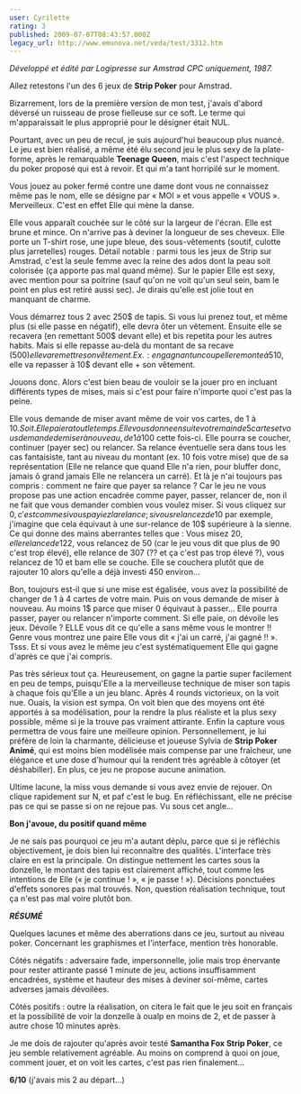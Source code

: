```yaml
---
user: Cyrilette
rating: 3
published: 2009-07-07T08:43:57.000Z
legacy_url: http://www.emunova.net/veda/test/3312.htm
---
```

_Développé et édité par Logipresse sur Amstrad CPC uniquement, 1987\._  

  

Allez retestons l'un des 6 jeux de **Strip Poker** pour Amstrad.  

Bizarrement, lors de la première version de mon test, j'avais d'abord déversé un ruisseau de prose fielleuse sur ce soft. Le terme qui m'apparaissait le plus approprié pour le désigner était NUL.  

Pourtant, avec un peu de recul, je suis aujourd'hui beaucoup plus nuancé. Le jeu est bien réalisé, a même été élu second jeu le plus sexy de la plate-forme, après le remarquable **Teenage Queen**, mais c'est l'aspect technique du poker proposé qui est à revoir. Et qui m'a tant horripilé sur le moment.  

  

Vous jouez au poker fermé contre une dame dont vous ne connaissez même pas le nom, elle se désigne par « MOI » et vous appelle « VOUS ». Merveilleux. C'est en effet Elle qui mène la danse.  

Elle vous apparaît couchée sur le côté sur la largeur de l'écran. Elle est brune et mince. On n'arrive pas à deviner la longueur de ses cheveux. Elle porte un T-shirt rose, une jupe bleue, des sous-vêtements (soutif, culotte plus jarretelles) rouges. Détail notable : parmi tous les jeux de Strip sur Amstrad, c'est la seule femme avec la reine des ados dont la peau soit colorisée (ça apporte pas mal quand même). Sur le papier Elle est sexy, avec mention pour sa poitrine (sauf qu'on ne voit qu'un seul sein, bam le point en plus est retiré aussi sec). Je dirais qu'elle est jolie tout en manquant de charme.  

  

Vous démarrez tous 2 avec 250$ de tapis. Si vous lui prenez tout, et même plus (si elle passe en négatif), elle devra ôter un vêtement. Ensuite elle se recavera (en remettant 500$ devant elle) et bis repetita pour les autres habits. Mais si elle repasse au-delà du montant de sa recave (500$) elle va remettre son vêtement. Ex. : en gagnant un coup elle remonte à 510$, elle va repasser à 10$ devant elle + son vêtement.  

  

Jouons donc. Alors c'est bien beau de vouloir se la jouer pro en incluant différents types de mises, mais si c'est pour faire n'importe quoi c'est pas la peine.  

Elle vous demande de miser avant même de voir vos cartes, de 1 à 10$. Soit. Elle paiera tout le temps. Elle vous donne ensuite votre main de 5 cartes et vous demande de miser à nouveau, de 1 à 100$ cette fois-ci. Elle pourra se coucher, continuer (payer sec) ou relancer. Sa relance éventuelle sera dans tous les cas fantaisiste, tant au niveau du montant (ex. 10 fois votre mise) que de sa représentation (Elle ne relance que quand Elle n'a rien, pour bluffer donc, jamais ô grand jamais Elle ne relancera un carré). Et là je n'ai toujours pas compris : comment ne faire que payer sa relance ? Car le jeu ne vous propose pas une action encadrée comme payer, passer, relancer de, non il ne fait que vous demander combien vous voulez miser. Si vous cliquez sur 0$, c'est comme si vous payiez la relance ; si vous relancez de 10$ par exemple, j'imagine que cela équivaut à une sur-relance de 10$ supérieure à la sienne. Ce qui donne des mains aberrantes telles que : Vous misez 20$, elle relance de 122$, vous relancez de 50 (car le jeu vous dit que plus de 90 c'est trop élevé), elle relance de 307 (?? et ça c'est pas trop élevé ?), vous relancez de 10 et bam elle se couche. Elle se couchera plutôt que de rajouter 10 alors qu'elle a déjà investi 450 environ...  

  

Bon, toujours est-il que si une mise est égalisée, vous avez la possibilité de changer de 1 à 4 cartes de votre main. Puis on vous demande de miser à nouveau. Au moins 1$ parce que miser 0 équivaut à passer... Elle pourra passer, payer ou relancer n'importe comment. Si elle paie, on dévoile les jeux. Dévoile ? ELLE vous dit ce qu'elle a sans même vous le montrer !! Genre vous montrez une paire Elle vous dit « j'ai un carré, j'ai gagné !! ». Tsss. Et si vous avez le même jeu c'est systématiquement Elle qui gagne d'après ce que j'ai compris.  

  

Pas très sérieux tout ça. Heureusement, on gagne la partie super facilement en peu de temps, puisqu'Elle a la merveilleuse technique de miser son tapis à chaque fois qu'Elle a un jeu blanc. Après 4 rounds victorieux, on la voit nue. Ouais, la vision est sympa. On voit bien que des moyens ont été apportés à sa modélisation, pour la rendre la plus réaliste et la plus sexy possible, même si je la trouve pas vraiment attirante. Enfin la capture vous permettra de vous faire une meilleure opinion. Personnellement, je lui préfère de loin la charmante, délicieuse et joueuse Sylvia de **Strip Poker Animé**, qui est moins bien modélisée mais compense par une fraîcheur, une élégance et une dose d'humour qui la rendent très agréable à côtoyer (et déshabiller). En plus, ce jeu ne propose aucune animation.  

  

Ultime lacune, la miss vous demande si vous avez envie de rejouer. On clique rapidement sur N, et paf c'est le bug. En réfléchissant, elle ne précise pas ce qui se passe si on ne rejoue pas. Vu sous cet angle...  

  

**Bon j'avoue, du positif quand même**  

Je ne sais pas pourquoi ce jeu m'a autant déplu, parce que si je réfléchis objectivement, je dois bien lui reconnaître des qualités. L'interface très claire en est la principale. On distingue nettement les cartes sous la donzelle, le montant des tapis est clairement affiché, tout comme les intentions de Elle (« je continue ! », « je passe ! »). Décisions ponctuées d'effets sonores pas mal trouvés. Non, question réalisation technique, tout ça n'est pas mal voire plutôt bon.  

  

_**RÉSUMÉ**_  

Quelques lacunes et même des aberrations dans ce jeu, surtout au niveau poker. Concernant les graphismes et l'interface, mention très honorable.  

Côtés négatifs : adversaire fade, impersonnelle, jolie mais trop énervante pour rester attirante passé 1 minute de jeu, actions insuffisamment encadrées, système et hauteur des mises à deviner soi-même, cartes adverses jamais dévoilées.  

Côtés positifs : outre la réalisation, on citera le fait que le jeu soit en français et la possibilité de voir la donzelle à oualp en moins de 2, et de passer à autre chose 10 minutes après.  

Je me dois de rajouter qu'après avoir testé **Samantha Fox Strip Poker**, ce jeu semble relativement agréable. Au moins on comprend à quoi on joue, comment jouer, et on voit les cartes, c'est pas rien finalement...  

  

**6/10** (j'avais mis 2 au départ...)
